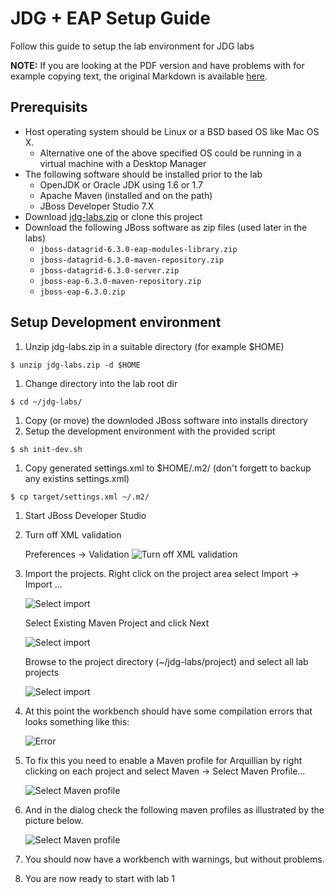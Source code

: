 # JDG + EAP Setup Guide

Follow this guide to setup the lab environment for JDG labs

**NOTE:** If you are looking at the PDF version and have problems with for example copying text, the original Markdown is available [here](https://github.com/tqvarnst/jdg-labs/blob/master/projects/lab-guides/lab-setup-guide.md).

## Prerequisits

* Host operating system should be Linux or a BSD based OS like Mac OS X.
  * Alternative one of the above specified OS could be running in a virtual machine with a Desktop Manager
* The following software should be installed prior to the lab
  * OpenJDK or Oracle JDK using 1.6 or 1.7
  * Apache Maven (installed and on the path)
  * JBoss Developer Studio 7.X
* Download [jdg-labs.zip](https://mojo.redhat.com/docs/DOC-987628) or clone this project 
* Download the following JBoss software as zip files (used later in the labs)
  * `jboss-datagrid-6.3.0-eap-modules-library.zip`
  * `jboss-datagrid-6.3.0-maven-repository.zip`
  * `jboss-datagrid-6.3.0-server.zip`
  * `jboss-eap-6.3.0-maven-repository.zip`
  * `jboss-eap-6.3.0.zip`
  
## Setup Development environment
1. Unzip jdg-labs.zip in a suitable directory (for example $HOME)

  `$ unzip jdg-labs.zip -d $HOME`

1. Change directory into the lab root dir

  `$ cd ~/jdg-labs/`

1. Copy (or move) the downloded JBoss software into installs directory
1. Setup the development environment with the provided script

  `$ sh init-dev.sh`
  
1. Copy generated settings.xml to $HOME/.m2/ (don't forgett to backup any existins settings.xml)

  `$ cp target/settings.xml ~/.m2/`
  
1. Start JBoss Developer Studio
1. Turn off XML validation
 
 	Preferences -> Validation 
  	![Turn off XML validation](images/lab-guide-image-1.png)

1. Import the projects. Right click on the project area select Import -> Import ...

 	![Select import](images/lab-guide-image-2.png)
 
 	Select Existing Maven Project and click Next
 	
 	![Select import](images/lab-guide-image-3.png)
 
 	Browse to the project directory (~/jdg-labs/project) and select all lab projects
 
	![Select import](images/lab-guide-image-4.png)
 
1. At this point the workbench should have some compilation errors that looks something like this: 

	![Error](images/lab-guide-image-5.png)
 
1. To fix this you need to enable a Maven profile for Arquillian by right clicking on each project and select Maven -> Select Maven Profile...

 	![Select Maven profile](images/lab-guide-image-6.png)

1. And in the dialog check the following maven profiles as illustrated by the picture below.

 	![Select Maven profile](images/lab-guide-image-7.png)

1. You should now have a workbench with warnings, but without problems.
1. You are now ready to start with lab 1

